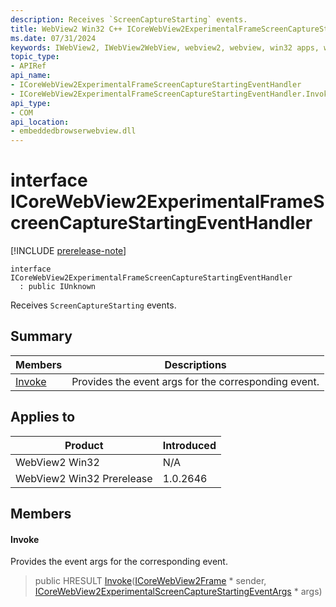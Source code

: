 ```yaml
---
description: Receives `ScreenCaptureStarting` events.
title: WebView2 Win32 C++ ICoreWebView2ExperimentalFrameScreenCaptureStartingEventHandler
ms.date: 07/31/2024
keywords: IWebView2, IWebView2WebView, webview2, webview, win32 apps, win32, edge, ICoreWebView2, ICoreWebView2Controller, browser control, edge html, ICoreWebView2ExperimentalFrameScreenCaptureStartingEventHandler
topic_type: 
- APIRef
api_name:
- ICoreWebView2ExperimentalFrameScreenCaptureStartingEventHandler
- ICoreWebView2ExperimentalFrameScreenCaptureStartingEventHandler.Invoke
api_type:
- COM
api_location:
- embeddedbrowserwebview.dll
---
```


# interface ICoreWebView2ExperimentalFrameScreenCaptureStartingEventHandler

[!INCLUDE [prerelease-note](../includes/prerelease-note.md)]

```
interface ICoreWebView2ExperimentalFrameScreenCaptureStartingEventHandler
  : public IUnknown
```

Receives `ScreenCaptureStarting` events.

## Summary

 Members                        | Descriptions
--------------------------------|---------------------------------------------
[Invoke](#invoke) | Provides the event args for the corresponding event.

## Applies to

Product                         | Introduced
--------------------------------|---------------------------------------------
WebView2 Win32            |    N/A
WebView2 Win32 Prerelease |    1.0.2646

## Members

#### Invoke

Provides the event args for the corresponding event.

> public HRESULT [Invoke](#invoke)([ICoreWebView2Frame](icorewebview2frame.md#icorewebview2frame) * sender, [ICoreWebView2ExperimentalScreenCaptureStartingEventArgs](icorewebview2experimentalscreencapturestartingeventargs.md#icorewebview2experimentalscreencapturestartingeventargs) * args)

